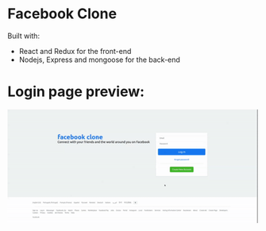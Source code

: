 <h1> Facebook Clone </h1>

<p> Built with: </h1> 
<ul>
<li>React and Redux for the front-end</li>
<li>Nodejs, Express and mongoose for the back-end </li>
</ul>

Login page preview:
====================

![preview-page](https://github.com/FlavioCosta99/Facebook-Clone/blob/main/Preview.gif)
